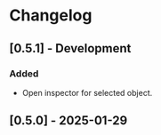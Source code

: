 # Changelog

## [0.5.1] - Development
### Added
- Open inspector for selected object.

## [0.5.0] - 2025-01-29
